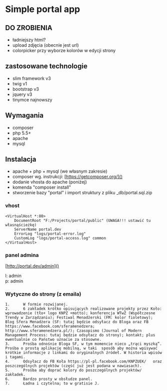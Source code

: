 # Simple portal app

## DO ZROBIENIA
- ładniejszy html?
- upload zdjęcia (obecnie jest url)
- colorpicker przy wyborze kolorów w edycji strony

## zastosowane technologie
- slim framework v3
- twig v1
- bootstrap v3
- jquery v3
- tinymce najnowszy

## Wymagania
- composer
- php 5.5+
- apache
- mysql

## Instalacja
- apache + php + mysql (we własnym zakresie)
- composer wg. instrukcji: [https://getcomposer.org/]()
- dodanie vhosta do apache (poniżej)
- komenda "composer install"
- stworzenie bazy "portal" i import struktury z pliku _db/portal.sql.zip

### vhost
```
<VirtualHost *:80>
    DocumentRoot "F:/Projects/portal/public" (UWAGA!!! ustawić tu własnąścieżkę)
    ServerName portal.dev
    ErrorLog "logs/portal-error.log"
    CustomLog "logs/portal-access.log" common
</VirtualHost>
```

### panel admina
[http://portal.dev/admin]()  

l: admin  
p: admin 

### Wytyczne do strony (z emaila)
    1.      W formie rozwijanej.
    2.      6 zakładek krótko opisujących realizowane projekty przez Koło: wprowadzenie (tło+ logo KNPZ +motto); konferencja WTwZ (Współczesne Trendy w Zarządzaniu); Festiwal Menadżerski (FM: kolor fioletowy); Blog Sfera Menadżera (SF: tutaj będzie odsyłacz do Bloga oraz FB https://www.facebook.com/sferamenedzera; http://www.sferamenedzera.pl/); Czasopismo (Journal of Modern Management Process: tutaj będzie odsyłacz do strony); kontakt; plus ewentualnie co Państwo uznacie za stosowne.
    3.      Prośba odnośnie Bloga SF, w tym momencie nieco „trąci myszką”.  Prośba o prostą aplikację mobilną, w taki  sposób aby można wpisywać krótkie informacje z linkami do oryginalnych źródeł. W historia wpisów i tagami.
    4.      Odsyłacz do FB Koła https://pl-pl.facebook.com/KNPZUEK/   oraz poszczególnych projektów (część już jest podana w nawiasach).
    5.      Prośba aby doprać kolory do poszczególnych projektów/ zakładek.
    6.      Bardzo prosty w obsłudze panel.
    7.      Ładna i czytelna; to w gratisie J.